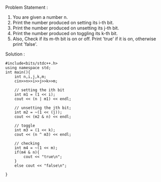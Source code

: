 Problem Statement : 
1. You are given a number n. <br>
2. Print the number produced on setting its i-th bit.<br>
3. Print the number produced on unsetting its j-th bit.<br>
4. Print the number produced on toggling its k-th bit.<br>
5. Also, Check if its m-th bit is on or off. Print 'true' if it is on, otherwise print 'false'.

Solution : 
```
#include<bits/stdc++.h>
using namespace std;
int main(){
    int n,i,j,k,m;
    cin>>n>>i>>j>>k>>m;
  
    // setting the ith bit
    int m1 = (1 << i);
    cout << (n | m1) << endl;

    // unsetting the jth bit;
    int m2 = ~(1 << (j));
    cout << (m2 & n) << endl;

    // toggle
    int m3 = (1 << k);
    cout << (n ^ m3) << endl;

    // checking 
    int m4 = ~(1 << m);
    if(m4 & n){
        cout << "true\n";
    }
    else cout << "false\n";

}

```